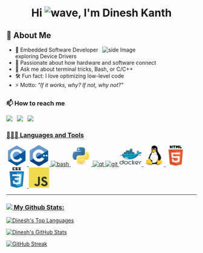 
<h1 align="center">
  Hi <img src="https://github.com/sciencepal/sciencepal/blob/master/assets/Hi.gif" width="29px" alt="wave">, I'm Dinesh Kanth
</h1>
  
## 🚀 About Me

<img src="https://github.com/sciencepal/sciencepal/blob/master/assets/life_balance.gif" alt="side Image" align="right" width="250" height="auto" />

- 🔧 Embedded Software Developer exploring Device Drivers  
- 🌱 Passionate about how hardware and software connect  
- 💬 Ask me about terminal tricks, Bash, or C/C++  
- 🛠️ Fun fact: I love optimizing low-level code  
- ⚡ Motto: *"If it works, why? If not, why not?"*  


### 📫 How to reach me
  
  <!-- [<img src="https://img.icons8.com/color/48/000000/twitter.png" width="3.5%"/>](https://twitter.com/sciencepal)  &nbsp;  [<img src="https://img.icons8.com/fluent/48/000000/facebook-new.png" width="3.5%"/>](https://www.facebook.com/aditya.pal23/)  &nbsp; -->
  [<img src="https://img.icons8.com/color/48/000000/linkedin.png" width="3.5%"/>](https://www.linkedin.com/in/dinesh-kanth-ch/)  &nbsp; [<img src="https://img.icons8.com/fluent/48/000000/instagram-new.png" width="3.5%"/>](https://www.instagram.com/dinesh_kanth_/)  &nbsp; <a href="mailto:chdinesh9948@gmail.com"> <img src="https://img.icons8.com/fluent/48/000000/gmail.png" width="3.5%"/>
  
### 👨🏻‍💻 Languages and Tools

<p align="left">
  <img src="https://raw.githubusercontent.com/devicons/devicon/master/icons/c/c-original.svg" alt="c" width="55" height="55"/>
  <img src="https://raw.githubusercontent.com/devicons/devicon/master/icons/cplusplus/cplusplus-original.svg" alt="cplusplus" width="55" height="55"/>
  <img src="https://www.vectorlogo.zone/logos/gnu_bash/gnu_bash-icon.svg" alt="bash" width="55" height="55"/>
  <img src="https://raw.githubusercontent.com/devicons/devicon/master/icons/python/python-original.svg" alt="python" width="55" height="55"/>
  <img src="https://upload.wikimedia.org/wikipedia/commons/0/0b/Qt_logo_2016.svg" alt="qt" width="55" height="55"/>
  <img src="https://www.vectorlogo.zone/logos/git-scm/git-scm-icon.svg" alt="git" width="55" height="55"/> 
  <img src="https://raw.githubusercontent.com/devicons/devicon/master/icons/docker/docker-original-wordmark.svg" alt="docker" width="60" height="50"/>
  <img src="https://raw.githubusercontent.com/devicons/devicon/master/icons/linux/linux-original.svg" alt="linux" width="55" height="55"/>
  <img src="https://raw.githubusercontent.com/devicons/devicon/master/icons/html5/html5-original-wordmark.svg" alt="html5" width="55" height="55"/>
  <img src="https://raw.githubusercontent.com/devicons/devicon/master/icons/css3/css3-original-wordmark.svg" alt="css3" width="55" height="55"/>
  <img src="https://raw.githubusercontent.com/devicons/devicon/master/icons/javascript/javascript-original.svg" alt="javascript" width="55" height="55"/>
</p>

---

### <img src='https://media1.giphy.com/media/du3J3cXyzhj75IOgvA/giphy.gif?cid=ecf05e47x2g034i9pzwtzzsd3xgg2w9nr94t4tflbbgo3008&rid=giphy.gif' width='25' /> My Github Stats:
  
![Dinesh's Top Languages](https://github-readme-stats.vercel.app/api/top-langs/?username=dinesh-kanth-98&hide=batchfile&theme=tokyonight&langs_count=4)

![Dinesh's GitHub Stats](https://github-readme-stats.vercel.app/api?username=dinesh-kanth-98&show_icons=true&theme=tokyonight&hide=issues,prs,contribs&count_private=true&include_all_commits=true)

[![GitHub Streak](https://github-readme-streak-stats-mocha-omega.vercel.app?user=dinesh-kanth-98&theme=tokyonight)](https://git.io/streak-stats)
